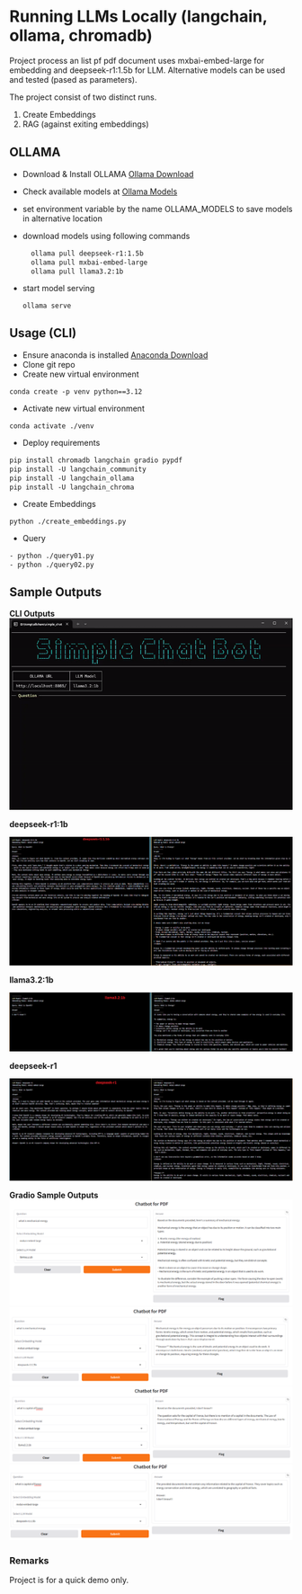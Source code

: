 # Running LLMs Locally (langchain, ollama, chromadb)

Project process an list pf pdf document uses mxbai-embed-large for embedding and deepseek-r1:1.5b for LLM.
Alternative models can be used and tested (pased as parameters).

The project consist of two distinct runs.
1. Create Embeddings
2. RAG (against exiting embeddings)

## OLLAMA

- Download & Install OLLAMA [Ollama Download](https://ollama.com/)
- Check available models at [Ollama Models](https://ollama.com/search)
- set environment variable by the name OLLAMA_MODELS to save models in alternative location
- download models using following commands
  
  ```
    ollama pull deepseek-r1:1.5b
    ollama pull mxbai-embed-large
    ollama pull llama3.2:1b

- start model serving 
  
  ```
  ollama serve

## Usage (CLI)

- Ensure anaconda is installed [Anaconda Download](https://www.anaconda.com/download)
- Clone git repo
- Create new virtual environment
```
conda create -p venv python==3.12
```

- Activate new virtual environment
```
conda activate ./venv
```

- Deploy requirements
```
pip install chromadb langchain gradio pypdf
pip install -U langchain_community
pip install -U langchain_ollama
pip install -U langchain_chroma
```

- Create Embeddings
```
python ./create_embeddings.py
```

- Query
```
- python ./query01.py
- python ./query02.py
```

## Sample Outputs

<strong>CLI Outputs</strong>
![](./images/cli.gif)


<strong>deepseek-r1:1b</strong>

![](./images/Screenshot%202025-02-07%20212329.png)

<strong>llama3.2:1b</strong>

![](./images/Screenshot%202025-02-07%20214803.png)

<strong>deepseek-r1</strong>

![](./images/Screenshot%202025-02-07%20223059.png)

<strong>Gradio Sample Outputs</strong>
![](./images/Screenshot%202025-02-08%20020003.png)
![](./images//Screenshot%202025-02-08%20020151.png)
![](./images/Screenshot%202025-02-08%20020253.png)
![](./images/Screenshot%202025-02-08%20020436.png)


### Remarks
Project is for a quick demo only.

